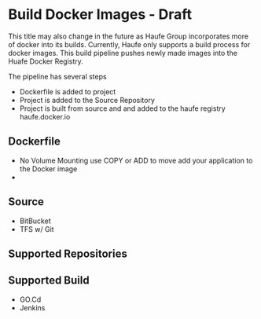 # Build Docker Images - Draft
This title may also change in the future as Haufe Group incorporates more of docker into its builds. Currently, Haufe only supports a build process for docker images. This build pipeline pushes newly made images into the Huafe Docker Registry. 

The pipeline has several steps
* Dockerfile is added to project
* Project is added to the Source Repository
* Project is built from source and and added to the haufe registry haufe.docker.io

## Dockerfile
* No Volume Mounting use COPY or ADD to move add your application to the Docker image
* 


## Source 
* BitBucket
* TFS w/ Git

## Supported Repositories

## Supported Build 
* GO.Cd 
* Jenkins
